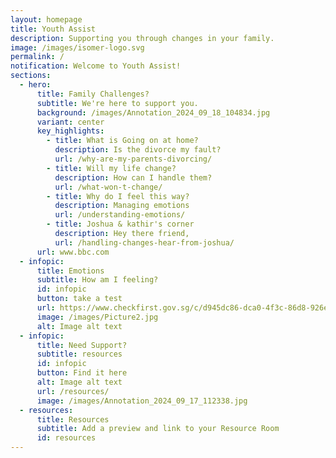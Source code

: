 ```yaml
---
layout: homepage
title: Youth Assist
description: Supporting you through changes in your family.
image: /images/isomer-logo.svg
permalink: /
notification: Welcome to Youth Assist!
sections:
  - hero:
      title: Family Challenges?
      subtitle: We're here to support you.
      background: /images/Annotation_2024_09_18_104834.jpg
      variant: center
      key_highlights:
        - title: What is Going on at home?
          description: Is the divorce my fault?
          url: /why-are-my-parents-divorcing/
        - title: Will my life change?
          description: How can I handle them?
          url: /what-won-t-change/
        - title: Why do I feel this way?
          description: Managing emotions
          url: /understanding-emotions/
        - title: Joshua & kathir's corner
          description: Hey there friend,
          url: /handling-changes-hear-from-joshua/
      url: www.bbc.com
  - infopic:
      title: Emotions
      subtitle: How am I feeling?
      id: infopic
      button: take a test
      url: https://www.checkfirst.gov.sg/c/d945dc86-dca0-4f3c-86d8-926ed5780b4d
      image: /images/Picture2.jpg
      alt: Image alt text
  - infopic:
      title: Need Support?
      subtitle: resources
      id: infopic
      button: Find it here
      alt: Image alt text
      url: /resources/
      image: /images/Annotation_2024_09_17_112338.jpg
  - resources:
      title: Resources
      subtitle: Add a preview and link to your Resource Room
      id: resources
---
```

